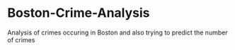 # Boston-Crime-Analysis
Analysis of crimes occuring in Boston and also trying to predict the number of crimes 
